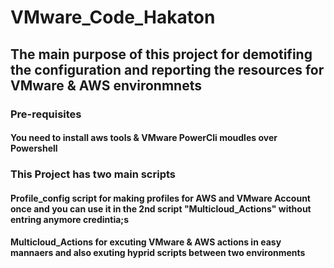 # VMware_Code_Hakaton

## The main purpose of this project for demotifing the configuration and reporting the resources for VMware & AWS environmnets  

### Pre-requisites

####    **You need to install aws tools & VMware PowerCli moudles over Powershell**

### This Project has two main scripts
#### **Profile_config script for making profiles for AWS and VMware Account once and you can use it in the 2nd script "Multicloud_Actions" without entring anymore credintia;s**
#### **Multicloud_Actions for excuting VMware & AWS actions in easy mannaers and also exuting hyprid scripts between two environments**
